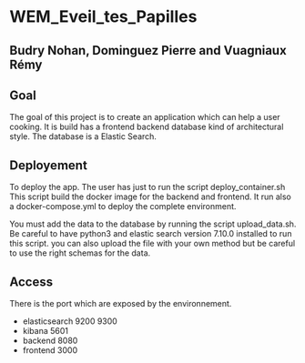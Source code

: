 # WEM_Eveil_tes_Papilles

## Budry Nohan, Dominguez Pierre and Vuagniaux Rémy

## Goal

The goal of this project is to create an application which can help a user cooking. It is build has a frontend backend database kind of architectural style. The database is a Elastic Search.

## Deployement

To deploy the app. The user has just to run the script deploy_container.sh
This script build the docker image for the backend and frontend. It run also a docker-compose.yml to deploy the complete environment.

You must add the data to the database by running the script upload_data.sh. Be careful to have python3 and elastic search version 7.10.0 installed to run this script. you can also upload the file with your own method but be careful to use the right schemas for the data.

## Access
There is the port which are exposed by the environnement.

- elasticsearch 9200 9300
- kibana 5601
- backend 8080
- frontend 3000
